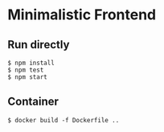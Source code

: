 # Minimalistic Frontend

## Run directly

    $ npm install
    $ npm test
    $ npm start

## Container

    $ docker build -f Dockerfile ..
